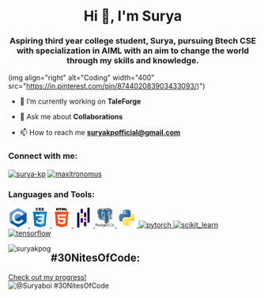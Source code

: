 <h1 align="center">Hi 👋, I'm Surya</h1>
<h3 align="center">Aspiring third year college student, Surya, pursuing Btech CSE with specialization in AIML with an aim to change the world through my skills and knowledge.</h3>

(img align="right" alt="Coding" width="400" src="https://in.pinterest.com/pin/874402083903433093/)")

- 🔭 I’m currently working on **TaleForge**

- 💬 Ask me about **Collaborations**

- 📫 How to reach me **suryakpofficial@gmail.com**

<h3 align="left">Connect with me:</h3>
<p align="left">
<a href="https://linkedin.com/in/surya-kp" target="blank"><img align="center" src="https://raw.githubusercontent.com/rahuldkjain/github-profile-readme-generator/master/src/images/icons/Social/linked-in-alt.svg" alt="surya-kp" height="30" width="40" /></a>
<a href="https://www.youtube.com/c/maxitronomus" target="blank"><img align="center" src="https://raw.githubusercontent.com/rahuldkjain/github-profile-readme-generator/master/src/images/icons/Social/youtube.svg" alt="maxitronomus" height="30" width="40" /></a>
</p>

<h3 align="left">Languages and Tools:</h3>
<p align="left"> <a href="https://www.cprogramming.com/" target="_blank" rel="noreferrer"> <img src="https://raw.githubusercontent.com/devicons/devicon/master/icons/c/c-original.svg" alt="c" width="40" height="40"/> </a> <a href="https://www.w3schools.com/css/" target="_blank" rel="noreferrer"> <img src="https://raw.githubusercontent.com/devicons/devicon/master/icons/css3/css3-original-wordmark.svg" alt="css3" width="40" height="40"/> </a> <a href="https://www.w3.org/html/" target="_blank" rel="noreferrer"> <img src="https://raw.githubusercontent.com/devicons/devicon/master/icons/html5/html5-original-wordmark.svg" alt="html5" width="40" height="40"/> </a> <a href="https://pandas.pydata.org/" target="_blank" rel="noreferrer"> <img src="https://raw.githubusercontent.com/devicons/devicon/2ae2a900d2f041da66e950e4d48052658d850630/icons/pandas/pandas-original.svg" alt="pandas" width="40" height="40"/> </a> <a href="https://www.postgresql.org" target="_blank" rel="noreferrer"> <img src="https://raw.githubusercontent.com/devicons/devicon/master/icons/postgresql/postgresql-original-wordmark.svg" alt="postgresql" width="40" height="40"/> </a> <a href="https://www.python.org" target="_blank" rel="noreferrer"> <img src="https://raw.githubusercontent.com/devicons/devicon/master/icons/python/python-original.svg" alt="python" width="40" height="40"/> </a> <a href="https://pytorch.org/" target="_blank" rel="noreferrer"> <img src="https://www.vectorlogo.zone/logos/pytorch/pytorch-icon.svg" alt="pytorch" width="40" height="40"/> </a> <a href="https://scikit-learn.org/" target="_blank" rel="noreferrer"> <img src="https://upload.wikimedia.org/wikipedia/commons/0/05/Scikit_learn_logo_small.svg" alt="scikit_learn" width="40" height="40"/> </a> <a href="https://www.tensorflow.org" target="_blank" rel="noreferrer"> <img src="https://www.vectorlogo.zone/logos/tensorflow/tensorflow-icon.svg" alt="tensorflow" width="40" height="40"/> </a> </p>

<p><img align="left" src="https://github-readme-stats.vercel.app/api/top-langs?username=suryakpog&show_icons=true&locale=en&layout=compact" alt="suryakpog" /></p>



## #30NitesOfCode:
  [Check out my progress!](https://www.codedex.io/@Suryaboi/30-nites-of-code)  
  ![@Suryaboi #30NitesOfCode](https://www.codedex.io/api/petStatus?user=Suryaboi)
